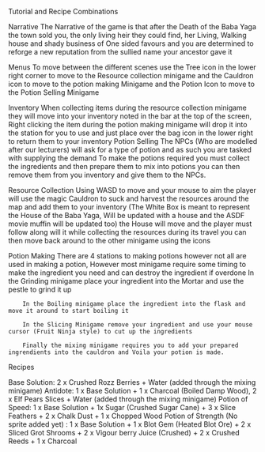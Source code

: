 Tutorial and Recipe Combinations

Narrative
The Narrative of the game is that after the Death of the Baba Yaga the town sold you, the only living heir they could find, her Living, Walking house and shady business of One sided favours and you are determined to reforge a new reputation from the sullied name your ancestor gave it

Menus
    To move between the different scenes use the Tree icon in the lower right corner to move to the Resource collection minigame and the Cauldron icon to move to the potion making Minigame and the Potion Icon to move to the Potion Selling Minigame

Inventory
    When collecting items during the resource collection minigame they will move into your inventory noted in the bar at the top of the screen, Right clicking the item during the potion making minigame will drop it into the station for you to use and just place over the bag icon in the lower right to return them to your inventory
Potion Selling
    The NPCs (Who are modelled after our lecturers) will ask for a type of potion and as such you are tasked with supplying the demand
    To make the potions required you must collect the ingredients and then prepare them to mix into potions you can then remove them from you inventory and give them to the NPCs.

Resource Collection
    Using WASD to move and your mouse to aim the player will use the magic Cauldron to suck and harvest the resources around the map and add them to your inventory (The White Box is meant to represent the House of the Baba Yaga, Will be updated with a house and the ASDF movie muffin will be updated too) the House will move and the player must follow along will it while collecting the resources during its travel you can then move back around to the other minigame using the icons

Potion Making
    There are 4 stations to making potions however not all are used in making a potion, However most minigame require some timing to make the ingredient you need and can destroy the ingredient if overdone
        In the Grinding minigame place your ingredient into the Mortar and use the pestle to grind it up
        
        In the Boiling minigame place the ingredient into the flask and move it around to start boiling it
        
        In the Slicing Minigame remove your ingredient and use your mouse cursor (Fruit Ninja style) to cut up the ingredients

        Finally the mixing minigame requires you to add your prepared ingrendients into the cauldron and Voila your potion is made.

Recipes

Base Solution: 2 x Crushed Rozz Berries + Water (added through the mixing minigame)
Antidote: 1 x Base Solution + 1 x Charcoal (Boiled Damp Wood), 2 x Elf Pears Slices + Water (added through the mixing minigame)
Potion of Speed: 1 x Base Solution + 1x Sugar (Crushed Sugar Cane) + 3 x Slice Feathers + 2 x Chalk Dust + 1 x Chopped Wood
Potion of Strength (No sprite added yet) : 1 x Base Solution + 1 x Blot Gem (Heated Blot Ore) + 2 x Sliced Grot Shrooms + 2 x Vigour berry Juice (Crushed) + 2 x Crushed Reeds + 1 x Charcoal